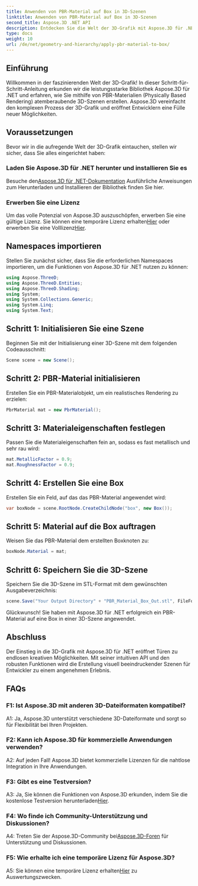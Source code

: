```yaml
---
title: Anwenden von PBR-Material auf Box in 3D-Szenen
linktitle: Anwenden von PBR-Material auf Box in 3D-Szenen
second_title: Aspose.3D .NET API
description: Entdecken Sie die Welt der 3D-Grafik mit Aspose.3D für .NET. Erstellen Sie mühelos immersive Szenen mit Physically Based Rendering-Materialien.
type: docs
weight: 10
url: /de/net/geometry-and-hierarchy/apply-pbr-material-to-box/
---
```

## Einführung

Willkommen in der faszinierenden Welt der 3D-Grafik! In dieser Schritt-für-Schritt-Anleitung erkunden wir die leistungsstarke Bibliothek Aspose.3D für .NET und erfahren, wie Sie mithilfe von PBR-Materialien (Physically Based Rendering) atemberaubende 3D-Szenen erstellen. Aspose.3D vereinfacht den komplexen Prozess der 3D-Grafik und eröffnet Entwicklern eine Fülle neuer Möglichkeiten.

## Voraussetzungen

Bevor wir in die aufregende Welt der 3D-Grafik eintauchen, stellen wir sicher, dass Sie alles eingerichtet haben:

### Laden Sie Aspose.3D für .NET herunter und installieren Sie es

 Besuche den[Aspose.3D für .NET-Dokumentation](https://reference.aspose.com/3d/net/) Ausführliche Anweisungen zum Herunterladen und Installieren der Bibliothek finden Sie hier.

### Erwerben Sie eine Lizenz

 Um das volle Potenzial von Aspose.3D auszuschöpfen, erwerben Sie eine gültige Lizenz. Sie können eine temporäre Lizenz erhalten[Hier](https://purchase.aspose.com/temporary-license/) oder erwerben Sie eine Volllizenz[Hier](https://purchase.aspose.com/buy).

## Namespaces importieren

Stellen Sie zunächst sicher, dass Sie die erforderlichen Namespaces importieren, um die Funktionen von Aspose.3D für .NET nutzen zu können:

```csharp
using Aspose.ThreeD;
using Aspose.ThreeD.Entities;
using Aspose.ThreeD.Shading;
using System;
using System.Collections.Generic;
using System.Linq;
using System.Text;
```

## Schritt 1: Initialisieren Sie eine Szene

Beginnen Sie mit der Initialisierung einer 3D-Szene mit dem folgenden Codeausschnitt:

```csharp
Scene scene = new Scene();
```

## Schritt 2: PBR-Material initialisieren

Erstellen Sie ein PBR-Materialobjekt, um ein realistisches Rendering zu erzielen:

```csharp
PbrMaterial mat = new PbrMaterial();
```

## Schritt 3: Materialeigenschaften festlegen

Passen Sie die Materialeigenschaften fein an, sodass es fast metallisch und sehr rau wird:

```csharp
mat.MetallicFactor = 0.9;
mat.RoughnessFactor = 0.9;
```

## Schritt 4: Erstellen Sie eine Box

Erstellen Sie ein Feld, auf das das PBR-Material angewendet wird:

```csharp
var boxNode = scene.RootNode.CreateChildNode("box", new Box());
```

## Schritt 5: Material auf die Box auftragen

Weisen Sie das PBR-Material dem erstellten Boxknoten zu:

```csharp
boxNode.Material = mat;
```

## Schritt 6: Speichern Sie die 3D-Szene

Speichern Sie die 3D-Szene im STL-Format mit dem gewünschten Ausgabeverzeichnis:

```csharp
scene.Save("Your Output Directory" + "PBR_Material_Box_Out.stl", FileFormat.STLASCII);
```

Glückwunsch! Sie haben mit Aspose.3D für .NET erfolgreich ein PBR-Material auf eine Box in einer 3D-Szene angewendet.

## Abschluss

Der Einstieg in die 3D-Grafik mit Aspose.3D für .NET eröffnet Türen zu endlosen kreativen Möglichkeiten. Mit seiner intuitiven API und den robusten Funktionen wird die Erstellung visuell beeindruckender Szenen für Entwickler zu einem angenehmen Erlebnis.

## FAQs

### F1: Ist Aspose.3D mit anderen 3D-Dateiformaten kompatibel?

A1: Ja, Aspose.3D unterstützt verschiedene 3D-Dateiformate und sorgt so für Flexibilität bei Ihren Projekten.

### F2: Kann ich Aspose.3D für kommerzielle Anwendungen verwenden?

A2: Auf jeden Fall! Aspose.3D bietet kommerzielle Lizenzen für die nahtlose Integration in Ihre Anwendungen.

### F3: Gibt es eine Testversion?

 A3: Ja, Sie können die Funktionen von Aspose.3D erkunden, indem Sie die kostenlose Testversion herunterladen[Hier](https://releases.aspose.com/).

### F4: Wo finde ich Community-Unterstützung und Diskussionen?

 A4: Treten Sie der Aspose.3D-Community bei[Aspose.3D-Foren](https://forum.aspose.com/c/3d/18) für Unterstützung und Diskussionen.

### F5: Wie erhalte ich eine temporäre Lizenz für Aspose.3D?

 A5: Sie können eine temporäre Lizenz erhalten[Hier](https://purchase.aspose.com/temporary-license/) zu Auswertungszwecken.